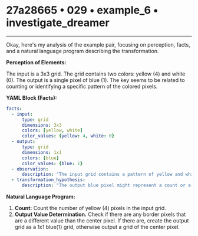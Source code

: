 # 27a28665 • 029 • example_6 • investigate_dreamer

---
Okay, here's my analysis of the example pair, focusing on perception, facts, and a natural language program describing the transformation.

**Perception of Elements:**

The input is a 3x3 grid. The grid contains two colors: yellow (4) and white (0). The output is a single pixel of blue (1). The key seems to be related to counting or identifying a specific pattern of the colored pixels.

**YAML Block (Facts):**



```yaml
facts:
  - input:
      type: grid
      dimensions: 3x3
      colors: [yellow, white]
      color_values: {yellow: 4, white: 0}
  - output:
      type: grid
      dimensions: 1x1
      colors: [blue]
      color_values: {blue: 1}
  - observation:
      description: "The input grid contains a pattern of yellow and white pixels."
  - transformation_hypothesis:
      description: "The output blue pixel might represent a count or a boolean result based on the arrangement of yellow pixels in the input"

```



**Natural Language Program:**

1.  **Count:** Count the number of yellow (4) pixels in the input grid.
2.  **Output Value Determination.** Check if there are any border pixels that are a different value than the center pixel. If there are, create the output grid as a 1x1 blue(1) grid, otherwise output a grid of the center pixel.



